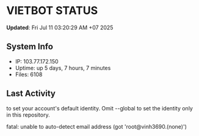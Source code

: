 # VIETBOT STATUS
**Updated**: Fri Jul 11 03:20:29 AM +07 2025

## System Info
- IP: 103.77.172.150
- Uptime: up 5 days, 7 hours, 7 minutes
- Files: 6108

## Last Activity

to set your account's default identity.
Omit --global to set the identity only in this repository.

fatal: unable to auto-detect email address (got 'root@vinh3690.(none)')
